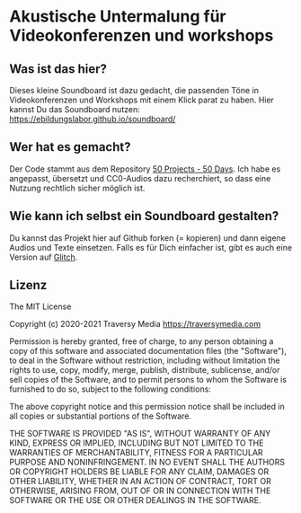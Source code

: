 # Akustische Untermalung für Videokonferenzen und workshops

## Was ist das hier?

Dieses kleine Soundboard ist dazu gedacht, die passenden Töne in Videokonferenzen und Workshops mit einem Klick parat zu haben. Hier kannst Du das Soundboard nutzen: https://ebildungslabor.github.io/soundboard/

## Wer hat es gemacht?

Der Code stammt aus dem Repository [50 Projects - 50 Days](https://github.com/bradtraversy/50projects50days). Ich habe es angepasst, übersetzt und CC0-Audios dazu recherchiert, so dass eine Nutzung rechtlich sicher möglich ist. 

## Wie kann ich selbst ein Soundboard gestalten?

Du kannst das Projekt hier auf Github forken (= kopieren) und dann eigene Audios und Texte einsetzen. Falls es für Dich einfacher ist, gibt es auch eine Version auf [Glitch](https://glitch.com/~meinsoundboard).

## Lizenz

The MIT License

Copyright (c) 2020-2021 Traversy Media https://traversymedia.com

Permission is hereby granted, free of charge, to any person obtaining a copy
of this software and associated documentation files (the "Software"), to deal
in the Software without restriction, including without limitation the rights
to use, copy, modify, merge, publish, distribute, sublicense, and/or sell
copies of the Software, and to permit persons to whom the Software is
furnished to do so, subject to the following conditions:

The above copyright notice and this permission notice shall be included in
all copies or substantial portions of the Software.

THE SOFTWARE IS PROVIDED "AS IS", WITHOUT WARRANTY OF ANY KIND, EXPRESS OR
IMPLIED, INCLUDING BUT NOT LIMITED TO THE WARRANTIES OF MERCHANTABILITY,
FITNESS FOR A PARTICULAR PURPOSE AND NONINFRINGEMENT. IN NO EVENT SHALL THE
AUTHORS OR COPYRIGHT HOLDERS BE LIABLE FOR ANY CLAIM, DAMAGES OR OTHER
LIABILITY, WHETHER IN AN ACTION OF CONTRACT, TORT OR OTHERWISE, ARISING FROM,
OUT OF OR IN CONNECTION WITH THE SOFTWARE OR THE USE OR OTHER DEALINGS IN
THE SOFTWARE.

